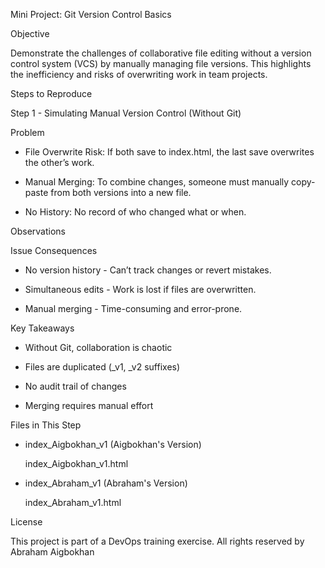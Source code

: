 
Mini Project: Git Version Control Basics


Objective

Demonstrate the challenges of collaborative file editing without a version control system (VCS) by manually managing file versions. This highlights the inefficiency and risks of overwriting work in team projects.


Steps to Reproduce


Step 1 - Simulating Manual Version Control (Without Git)


Problem

* File Overwrite Risk: 	If both save to index.html, the last save overwrites the other’s work.

* Manual Merging: 	To combine changes, someone must manually copy-paste from both versions into a new file.

* No History: 		No record of who changed what or when.


Observations

  Issue	                Consequences

* No version history -	Can’t track changes or revert mistakes.

* Simultaneous edits -	Work is lost if files are overwritten.

* Manual merging     -	Time-consuming and error-prone.


Key Takeaways

* Without Git, collaboration is chaotic

* Files are duplicated (_v1, _v2 suffixes)

* No audit trail of changes

* Merging requires manual effort


Files in This Step

* index_Aigbokhan_v1 (Aigbokhan's Version)

  index_Aigbokhan_v1.html

* index_Abraham_v1 (Abraham's Version)

  index_Abraham_v1.html


License

This project is part of a DevOps training exercise. All rights reserved by Abraham Aigbokhan
